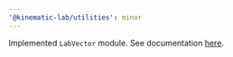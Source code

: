 ```yaml
---
'@kinematic-lab/utilities': minor
---
```


Implemented `LabVector` module.
See documentation [here](https://github.com/kinematic-lab/core/blob/main/packages/utilities/docs/lab-vector.md).
